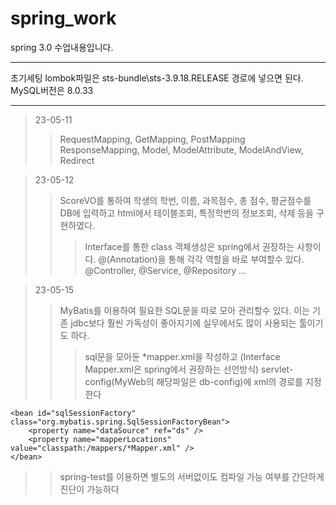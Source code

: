 # spring_work
spring 3.0 수업내용입니다.

<hr>
초기세팅 lombok파일은 sts-bundle\sts-3.9.18.RELEASE 경로에 넣으면 된다.
MySQL버전은 8.0.33
<hr>

>23-05-11
>>RequestMapping, GetMapping, PostMapping
>>ResponseMapping, Model, ModelAttribute, ModelAndView, Redirect

>23-05-12
>>ScoreVO를 통하여 학생의 학번, 이름, 과목점수, 총 점수, 평균점수를 DB에 입력하고
>>html에서 테이블조회, 특정학번의 정보조회, 삭제 등을 구현하였다.
>>>
>>>Interface를 통한 class 객체생성은 spring에서 권장하는 사항이다.
>>>@(Annotation)을 통해 각각 역할을 바로 부여할수 있다.
>>>@Controller, @Service, @Repository ...

>23-05-15
>>MyBatis를 이용하여 필요한 SQL문을 따로 모아 관리할수 있다.
>>이는 기존 jdbc보다 훨씬 가독성이 좋아지기에 실무에서도 많이 사용되는 툴이기도 하다.
>>>sql문을 모아둔 *mapper.xml을 작성하고 (Interface Mapper.xml은 spring에서 권장하는 선언방식)
>>>servlet-config(MyWeb의 해당파일은 db-config)에 xml의 경로를 지정한다
```
<bean id="sqlSessionFactory" class="org.mybatis.spring.SqlSessionFactoryBean">
	<property name="dataSource" ref="ds" />
	<property name="mapperLocations" value="classpath:/mappers/*Mapper.xml" />			
</bean>
```
>>spring-test를 이용하면 별도의 서버없이도 컴파일 가능 여부를 간단하게 진단이 가능하다
